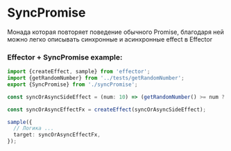 # SyncPromise

Монада которая повторяет поведение обычного Promise, благодаря ней можно легко описывать синхронные и асинхронные effect в Effector

### Effector + SyncPromise example:

```ts
import {createEffect, sample} from 'effector';
import {getRandomNumber} from '../tests/getRandomNumber';
export {SyncPromise} from './syncPromise';

const syncOrAsyncSideEffect = (num: 10) => (getRandomNumber() >= num ? SyncPromise.resolve() : Promise.resolve());

const syncOrAsyncEffectFx = createEffect(syncOrAsyncSideEffect);

sample({
  // Логика ...
  target: syncOrAsyncEffectFx,
});
```
